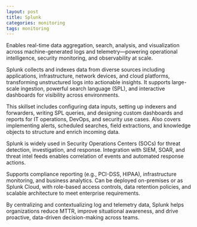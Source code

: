 ```yaml
---
layout: post
title: Splunk
categories: monitoring
tags: monitoring
---
```


Enables real-time data aggregation, search, analysis, and visualization across machine-generated logs and telemetry—powering operational intelligence, security monitoring, and observability at scale.

<!--more-->

Splunk collects and indexes data from diverse sources including applications, infrastructure, network devices, and cloud platforms, transforming unstructured logs into actionable insights. It supports large-scale ingestion, powerful search language (SPL), and interactive dashboards for visibility across environments.

This skillset includes configuring data inputs, setting up indexers and forwarders, writing SPL queries, and designing custom dashboards and reports for IT operations, DevOps, and security use cases. Also covers implementing alerts, scheduled searches, field extractions, and knowledge objects to structure and enrich incoming data.

Splunk is widely used in Security Operations Centers (SOCs) for threat detection, investigation, and response. Integration with SIEM, SOAR, and threat intel feeds enables correlation of events and automated response actions.

Supports compliance reporting (e.g., PCI-DSS, HIPAA), infrastructure monitoring, and business analytics. Can be deployed on-premises or as Splunk Cloud, with role-based access controls, data retention policies, and scalable architecture to meet enterprise requirements.

By centralizing and contextualizing log and telemetry data, Splunk helps organizations reduce MTTR, improve situational awareness, and drive proactive, data-driven decision-making across teams.